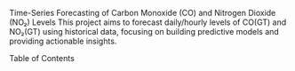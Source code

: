 Time-Series Forecasting of Carbon Monoxide (CO) and Nitrogen Dioxide (NO₂) Levels
This project aims to forecast daily/hourly levels of CO(GT) and NO₂(GT) using historical data, focusing on building predictive models and providing actionable insights.

Table of Contents
